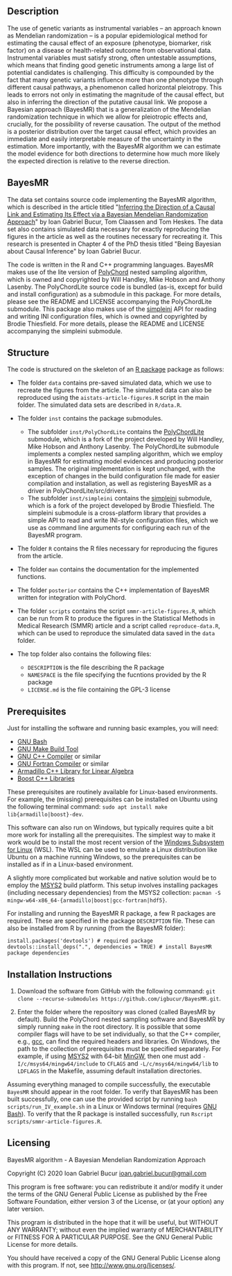 ## Description
The use of genetic variants as instrumental variables – an approach known 
as Mendelian randomization – is a popular epidemiological method for estimating 
the causal effect of an exposure (phenotype, biomarker, risk factor)
on a disease or health-related outcome from observational data. Instrumental 
variables must satisfy strong, often untestable assumptions, which means
that finding good genetic instruments among a large list of potential candidates 
is challenging. This difficulty is compounded by the fact that many
genetic variants influence more than one phenotype through different causal
pathways, a phenomenon called horizontal pleiotropy. This leads to errors
not only in estimating the magnitude of the causal effect, but also in inferring 
the direction of the putative causal link. We propose a Bayesian approach 
(BayesMR) that is a generalization of the Mendelian randomization technique in 
which we allow for pleiotropic effects and, crucially, for the possibility of 
reverse causation. The output of the method is a posterior distribution over the 
target causal effect, which provides an immediate and easily interpretable 
measure of the uncertainty in the estimation. More importantly, with the BayesMR
algorithm we can estimate the model evidence for both directions to determine 
how much more likely the expected direction is relative to the reverse direction.

## BayesMR

The data set contains source code implementing the BayesMR algorithm, which is 
described in the article titled "[Inferring the Direction of a Causal Link and 
Estimating Its Effect via a Bayesian Mendelian Randomization Approach](https://doi.org/10.1177/0962280219851817)" 
by Ioan Gabriel Bucur, Tom Claassen and Tom Heskes. The data set also contains 
simulated data necessary for exactly reproducing the figures in the article as
well as the routines necessary for recreating it. This research is presented 
in Chapter 4 of the PhD thesis titled "Being Bayesian about Causal Inference" by
Ioan Gabriel Bucur. 

The code is written in the R and C++ programming languages. BayesMR makes use of
the lite version of [PolyChord](https://github.com/PolyChord/PolyChordLite) 
nested sampling algorithm, which is owned and copyrighted by Will Handley, Mike 
Hobson and Anthony Lasenby. The PolyChordLite source code is bundled (as-is, 
except for build and install configuration) as a submodule in this package. 
For more details, please see the README and LICENSE accompanying the PolyChordLite 
submodule. This package also makes use of the [simpleini](https://github.com/brofield/simpleini) 
API for reading and writing INI configuration files, which is owned and copyrighted
by Brodie Thiesfield. For more details, please the README and LICENSE accompanying 
the simpleini submodule.


## Structure

The code is structured on the skeleton of an [R package](https://r-pkgs.org/index.html) 
package as follows:

- The folder `data` contains pre-saved simulated data, which we use to recreate
the figures from the article. The simulated data can also be reproduced using 
the `aistats-article-figures.R` script in the main folder. The simulated data
sets are described in `R/data.R`.

- The folder `inst` contains the package submodules.
  - The subfolder `inst/PolyChordLite` contains the [PolyChordLite](https://github.com/igbucur/PolyChordLite) submodule, which is
  a fork of the project developed by Will Handley, Mike Hobson and Anthony Lasenby.
  The PolyChordLite submodule implements a complex nested sampling algorithm,
  which we employ in BayesMR for estimating model evidences and producing posterior 
  samples. The original implementation is kept unchanged, with the exception of 
  changes in the build configuration file made for easier compilation and installation,
  as well as registering BayesMR as a driver in PolyChordLite/src/drivers.
  - The subfolder `inst/simpleini` contains the [simpleini](https://github.com/igbucur/simpleini)
  submodule, which is a fork of the project developed by Brodie Thiesfield. 
  The simpleini submodule is a cross-platform library that provides a simple 
  API to read and write INI-style configuration files, which we use as command 
  line arguments for configuring each run of the BayesMR program.

- The folder `R` contains the R files necessary for reproducing the figures from
the article.

- The folder `man` contains the documentation for the implemented functions.

- The folder `posterior` contains the C++ implementation of BayesMR written for
integration with PolyChord.

- The folder `scripts` contains the script `smmr-article-figures.R`, which
can be run from R to produce the figures in the Statistical Methods in Medical
Research (SMMR) article and a script called `reproduce-data.R`, which can be
used to reproduce the simulated data saved in the `data` folder.

- The top folder also contains the following files:
  - `DESCRIPTION` is the file describing the R package
  - `NAMESPACE` is the file specifying the fucntions provided by the R package
  - `LICENSE.md` is the file containing the GPL-3 license


## Prerequisites

Just for installing the software and running basic examples, you will need:

- [GNU Bash](https://www.gnu.org/software/bash/)
- [GNU Make Build Tool](https://www.gnu.org/software/make/)
- [GNU C++ Compiler](https://gcc.gnu.org/) or similar
- [GNU Fortran Compiler](https://gcc.gnu.org/fortran/) or similar
- [Armadillo C++ Library for Linear Algebra](http://arma.sourceforge.net/)
- [Boost C++ Libraries](https://www.boost.org/)

These prerequisites are routinely available for Linux-based environments. For 
example, the (missing) prerequisites can be installed on Ubuntu using the following 
terminal command: `sudo apt install make lib{armadillo|boost}-dev`.

This software can also run on Windows, but typically requires quite a bit more 
work for installing all the prerequisites. The simplest way to make it work 
would be to install the most recent version of the [Windows Subsystem for Linux](https://docs.microsoft.com/en-us/windows/wsl/install-win10) (WSL). The
WSL can be used to emulate a Linux distribution like Ubuntu on a machine running 
Windows, so the prerequisites can be installed as if in a Linux-based environment.

A slightly more complicated but workable and native solution would be to employ 
the [MSYS2](https://www.msys2.org/) build platform. This setup involves installing
packages (including necessary dependencies) from the MSYS2 collection: `pacman -S mingw-w64-x86_64-{armadillo|boost|gcc-fortran|hdf5}`.

For installing and running the BayesMR R package, a few R packages are required. 
These are specified in the package `DESCRIPTION` file. These can also be
installed from R by running (from the BayesMR folder):
```
install.packages('devtools') # required package
devtools::install_deps(".", dependencies = TRUE) # install BayesMR package dependencies
```


## Installation Instructions

1. Download the software from GitHub with the following command:
`git clone --recurse-submodules https://github.com/igbucur/BayesMR.git`.

2. Enter the folder where the repository was cloned (called BayesMR by default).
Build the PolyChord nested sampling software and BayesMR by simply running `make` 
in the root directory. It is possible that some compiler flags will have to be set 
individually, so that the C++ compiler, e.g., [gcc](https://gcc.gnu.org/), can 
find the required headers and libraries. On Windows, the path to the collection
of prerequisites must be specified separately. For example, if using 
[MSYS2](https://www.msys2.org/) with 64-bit [MinGW](http://www.mingw.org/), then 
one must add `-I/c/msys64/mingw64/include` to `CFLAGS` and `-L/c/msys64/mingw64/lib` 
to `LDFLAGS` in the Makefile, assuming default installation directories.

Assuming everything managed to compile successfully, the executable `BayesMR` 
should appear in the root folder. To verify that BayesMR has been built successfully, 
one can use the provided script by running `bash scripts/run_IV_example.sh` in a 
Linux or Windows terminal (requires [GNU Bash](https://www.gnu.org/software/bash/)). 
To verify that the R package is installed successfully, run `Rscript scripts/smmr-article-figures.R`.


## Licensing

BayesMR algorithm - A Bayesian Mendelian Randomization Approach

Copyright (C) 2020 Ioan Gabriel Bucur <ioan.gabriel.bucur@gmail.com>

This program is free software: you can redistribute it and/or modify
it under the terms of the GNU General Public License as published by
the Free Software Foundation, either version 3 of the License, or
(at your option) any later version.

This program is distributed in the hope that it will be useful,
but WITHOUT ANY WARRANTY; without even the implied warranty of
MERCHANTABILITY or FITNESS FOR A PARTICULAR PURPOSE.  See the
GNU General Public License for more details.

You should have received a copy of the GNU General Public License
along with this program. If not, see <http://www.gnu.org/licenses/>.
